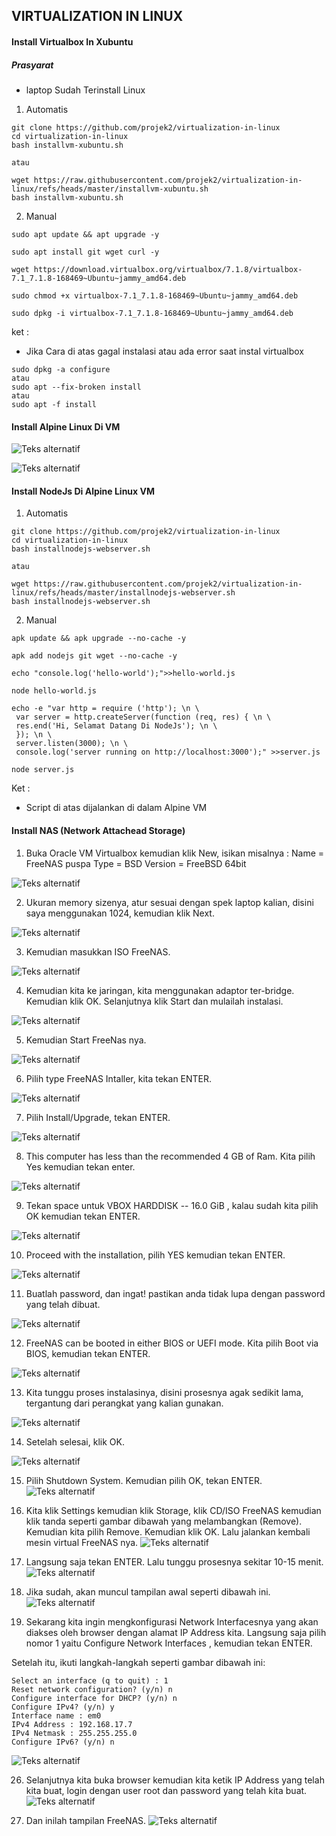 ## VIRTUALIZATION IN LINUX
#### Install Virtualbox In Xubuntu
##### Prasyarat 
- laptop Sudah Terinstall Linux
  
1. Automatis
```
git clone https://github.com/projek2/virtualization-in-linux
cd virtualization-in-linux
bash installvm-xubuntu.sh

atau

wget https://raw.githubusercontent.com/projek2/virtualization-in-linux/refs/heads/master/installvm-xubuntu.sh
bash installvm-xubuntu.sh
```   
2. Manual
```
sudo apt update && apt upgrade -y

sudo apt install git wget curl -y

wget https://download.virtualbox.org/virtualbox/7.1.8/virtualbox-7.1_7.1.8-168469~Ubuntu~jammy_amd64.deb

sudo chmod +x virtualbox-7.1_7.1.8-168469~Ubuntu~jammy_amd64.deb

sudo dpkg -i virtualbox-7.1_7.1.8-168469~Ubuntu~jammy_amd64.deb
```
ket : 
- Jika Cara di atas gagal instalasi atau ada error saat instal virtualbox

```
sudo dpkg -a configure
atau
sudo apt --fix-broken install
atau
sudo apt -f install
```
#### Install Alpine Linux Di VM


![Teks alternatif](https://i.imgur.com/p9O8ti3.jpeg)

![Teks alternatif]()





#### Install NodeJs Di Alpine Linux VM
1. Automatis
```
git clone https://github.com/projek2/virtualization-in-linux
cd virtualization-in-linux
bash installnodejs-webserver.sh

atau

wget https://raw.githubusercontent.com/projek2/virtualization-in-linux/refs/heads/master/installnodejs-webserver.sh
bash installnodejs-webserver.sh
```
2. Manual
```
apk update && apk upgrade --no-cache -y

apk add nodejs git wget --no-cache -y

echo "console.log('hello-world');">>hello-world.js

node hello-world.js

echo -e "var http = require ('http'); \n \
 var server = http.createServer(function (req, res) { \n \
 res.end('Hi, Selamat Datang Di NodeJs'); \n \
 }); \n \
 server.listen(3000); \n \
 console.log('server running on http://localhost:3000');" >>server.js

node server.js

```
Ket : 
- Script di atas dijalankan di dalam Alpine VM

#### Install NAS (Network Attachead Storage)

1) Buka Oracle VM Virtualbox kemudian klik New, isikan misalnya :
Name = FreeNAS puspa 
Type = BSD
Version = FreeBSD 64bit

![Teks alternatif](https://i.imgur.com/spaPAe8.jpeg)

2) Ukuran memory sizenya, atur sesuai dengan spek laptop kalian, disini saya menggunakan 1024, kemudian klik Next.

![Teks alternatif](https://i.imgur.com/hx0JVuw.jpeg)

3) Kemudian masukkan ISO FreeNAS.   

![Teks alternatif](https://i.imgur.com/rvE6wlg.jpeg)

4) Kemudian kita ke jaringan, kita menggunakan adaptor ter-bridge. Kemudian klik OK. Selanjutnya klik Start dan mulailah instalasi.

![Teks alternatif](https://i.imgur.com/Qgudrnn.jpeg)

5) Kemudian Start FreeNas nya.

![Teks alternatif](https://i.imgur.com/GcWPpQP.jpeg)

6) Pilih type FreeNAS Intaller, kita tekan ENTER.

![Teks alternatif](https://i.imgur.com/azkiB3C.jpeg)

7) Pilih Install/Upgrade, tekan ENTER.

![Teks alternatif](https://i.imgur.com/ZbR3hpv.jpeg)

8) This computer has less than the recommended 4 GB of Ram. Kita pilih Yes kemudian tekan enter.

![Teks alternatif](https://i.imgur.com/CIFFb9q.jpeg)

9) Tekan space untuk VBOX HARDDISK -- 16.0 GiB , kalau sudah kita pilih OK kemudian tekan ENTER.

![Teks alternatif](https://i.imgur.com/Zfj6AeQ.jpeg)

10) Proceed with the installation, pilih YES kemudian tekan ENTER.

![Teks alternatif](https://i.imgur.com/bxcwooA.jpeg)

11) Buatlah password, dan ingat! pastikan anda tidak lupa dengan password yang telah dibuat.

![Teks alternatif](https://i.imgur.com/JxAqQNg.jpeg)

12) FreeNAS can be booted in either BIOS or UEFI mode. Kita pilih Boot via BIOS, kemudian tekan ENTER.

![Teks alternatif](https://i.imgur.com/gWdwy3J.jpeg)

13) Kita tunggu proses instalasinya, disini prosesnya agak sedikit lama, tergantung dari perangkat yang kalian gunakan.

![Teks alternatif](https://i.imgur.com/m30dZPM.jpeg)

14) Setelah selesai, klik OK.

![Teks alternatif](https://i.imgur.com/kTU3EMY.jpeg)

15) Pilih Shutdown System. Kemudian pilih OK, tekan ENTER.
![Teks alternatif](https://i.imgur.com/qh9bAUy.jpeg)

16) Kita klik Settings kemudian klik Storage, klik CD/ISO FreeNAS kemudian klik tanda seperti gambar dibawah yang melambangkan (Remove). Kemudian kita pilih Remove. Kemudian klik OK. Lalu jalankan kembali mesin virtual FreeNAS nya.
![Teks alternatif](https://i.imgur.com/oEyHJRZ.jpeg)

17) Langsung saja tekan ENTER. Lalu tunggu prosesnya sekitar 10-15 menit.
![Teks alternatif](https://i.imgur.com/I2ekvXk.jpeg)

18) Jika sudah, akan muncul tampilan awal seperti dibawah ini.
![Teks alternatif](https://i.imgur.com/lp3v870.jpeg)

19) Sekarang kita ingin mengkonfigurasi Network Interfacesnya yang akan diakses oleh browser dengan alamat IP Address kita. Langsung saja pilih nomor 1 yaitu Configure Network Interfaces , kemudian tekan ENTER.

Setelah itu, ikuti langkah-langkah seperti gambar dibawah ini:

    Select an interface (q to quit) : 1
    Reset network configuration? (y/n) n
    Configure interface for DHCP? (y/n) n
    Configure IPv4? (y/n) y
    Interface name : em0
    IPv4 Address : 192.168.17.7
    IPv4 Netmask : 255.255.255.0
    Configure IPv6? (y/n) n
![Teks alternatif](https://i.imgur.com/F6VnI6z.jpeg)

26) Selanjutnya kita buka browser kemudian kita ketik IP Address yang telah kita buat, login dengan user root dan password yang telah kita buat.
![Teks alternatif](https://i.imgur.com/30fEUED.jpeg)

27) Dan inilah tampilan FreeNAS.
![Teks alternatif](https://i.imgur.com/2MlMvcM.jpeg)
